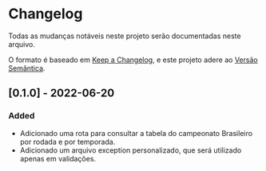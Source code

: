 # Changelog

Todas as mudanças notáveis ​​neste projeto serão documentadas neste arquivo.

O formato é baseado em [Keep a Changelog](https://keepachangelog.com/en/1.0.0/),
e este projeto adere ao [Versão Semântica](https://semver.org/spec/v2.0.0.html).

## [0.1.0] - 2022-06-20

### Added 

- Adicionado uma rota para consultar a tabela do campeonato Brasileiro por rodada e por temporada.
- Adicionado um arquivo exception personalizado, que será utilizado apenas em validações.
